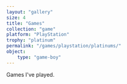 ```yaml
---
layout: "gallery"
size: 4
title: "Games"
collection: "game"
platform: "PlayStation"
trophy: "platinum"
permalink: "/games/playstation/platinums/"
object:
    type: "game-boy"
---
```


Games I've played.
